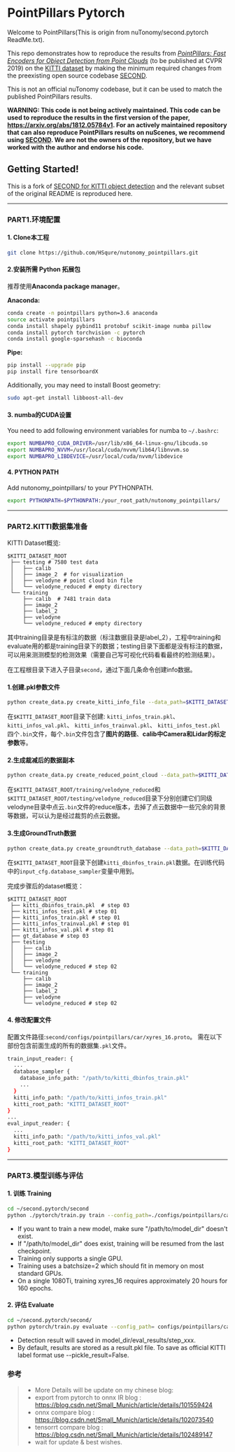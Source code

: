 # PointPillars Pytorch

Welcome to PointPillars(This is origin from nuTonomy/second.pytorch ReadMe.txt).

This repo demonstrates how to reproduce the results from
[_PointPillars: Fast Encoders for Object Detection from Point Clouds_](https://arxiv.org/abs/1812.05784) (to be published at CVPR 2019) on the
[KITTI dataset](http://www.cvlibs.net/datasets/kitti/) by making the minimum required changes from the preexisting
open source codebase [SECOND](https://github.com/traveller59/second.pytorch). 

This is not an official nuTonomy codebase, but it can be used to match the published PointPillars results.

**WARNING: This code is not being actively maintained. This code can be used to reproduce the results in the first version of the paper, https://arxiv.org/abs/1812.05784v1. For an actively maintained repository that can also reproduce PointPillars results on nuScenes, we recommend using [SECOND](https://github.com/traveller59/second.pytorch). We are not the owners of the repository, but we have worked with the author and endorse his code.**


## Getting Started!

This is a fork of [SECOND for KITTI object detection](https://github.com/traveller59/second.pytorch) and the relevant
subset of the original README is reproduced here.

___

### PART1.环境配置

#### 1. Clone本工程

```bash
git clone https://github.com/HSqure/nutonomy_pointpillars.git
```

#### 2.安装所需 Python 拓展包
推荐使用**Anaconda package manager**。

**Anaconda:**
```bash
conda create -n pointpillars python=3.6 anaconda
source activate pointpillars
conda install shapely pybind11 protobuf scikit-image numba pillow
conda install pytorch torchvision -c pytorch
conda install google-sparsehash -c bioconda
```
**Pipe:**
```bash
pip install --upgrade pip
pip install fire tensorboardX
```

Additionally, you may need to install Boost geometry:

```bash
sudo apt-get install libboost-all-dev
```


#### 3. numba的CUDA设置

You need to add following environment variables for numba to `~/.bashrc`:

```bash
export NUMBAPRO_CUDA_DRIVER=/usr/lib/x86_64-linux-gnu/libcuda.so
export NUMBAPRO_NVVM=/usr/local/cuda/nvvm/lib64/libnvvm.so
export NUMBAPRO_LIBDEVICE=/usr/local/cuda/nvvm/libdevice
```

#### 4. PYTHON PATH

Add nutonomy_pointpillars/ to your PYTHONPATH.

```bash 
export PYTHONPATH=$PYTHONPATH:/your_root_path/nutonomy_pointpillars/
```
---
### PART2.KITTI数据集准备

KITTI Dataset概览:
```plain
$KITTI_DATASET_ROOT
 ├── testing # 7580 test data
 │   ├── calib
 │   ├── image_2  # for visualization
 │   ├── velodyne # point cloud bin file
 │   └── velodyne_reduced # empty directory
 └── training
     ├── calib  # 7481 train data
     ├── image_2
     ├── label_2
     ├── velodyne
     └── velodyne_reduced # empty directory

```
其中training目录是有标注的数据（标注数据目录是label_2），工程中training和evaluate用的都是training目录下的数据；testing目录下面都是没有标注的数据，可以用来测测模型的检测效果（需要自己写可视化代码看看最终的检测结果）。

在工程根目录下进入子目录`second`，通过下面几条命令创建info数据。

#### 1.创建.pkl参数文件

```bash
python create_data.py create_kitti_info_file --data_path=$KITTI_DATASET_ROOT
```

在`$KITTI_DATASET_ROOT`目录下创建:
`kitti_infos_train.pkl`、
`kitti_infos_val.pkl`、
`kitti_infos_trainval.pkl`、
`kitti_infos_test.pkl`
四个`.bin`文件，每个`.bin`文件包含了**图片的路径**、**calib中Camera和Lidar的标定参数**等。


#### 2.生成裁减后的数据副本

```bash
python create_data.py create_reduced_point_cloud --data_path=$KITTI_DATASET_ROOT
```

在`$KITTI_DATASET_ROOT/training/velodyne_reduced`和`$KITTI_DATASET_ROOT/testing/velodyne_reduced`目录下分别创建它们同级velodyne目录中点云`.bin`文件的reduce版本，去掉了点云数据中一些冗余的背景等数据，可以认为是经过裁剪的点云数据。

#### 3.生成GroundTruth数据

```bash
python create_data.py create_groundtruth_database --data_path=$KITTI_DATASET_ROOT
```

在`$KITTI_DATASET_ROOT`目录下创建`kitti_dbinfos_train.pkl`数据。在训练代码中的`input_cfg.database_sampler`变量中用到。

完成步骤后的dataset概览：
```plain
$KITTI_DATASET_ROOT
 ├── kitti_dbinfos_train.pkl  # step 03
 ├── kitti_infos_test.pkl # step 01
 ├── kitti_infos_train.pkl # step 01
 ├── kitti_infos_trainval.pkl # step 01
 ├── kitti_infos_val.pkl # step 01
 ├── gt_database # step 03
 ├── testing
 │   ├── calib
 │   ├── image_2  
 │   ├── velodyne 
 │   └── velodyne_reduced # step 02
 └── training
     ├── calib 
     ├── image_2
     ├── label_2
     ├── velodyne
     └── velodyne_reduced # step 02

```

#### 4. 修改配置文件
配置文件路径:`second/configs/pointpillars/car/xyres_16.proto`。
需在以下部份包含前面生成的所有的数据集`.pkl`文件。

```bash
train_input_reader: {
  ...
  database_sampler {
    database_info_path: "/path/to/kitti_dbinfos_train.pkl"
    ...
  }
  kitti_info_path: "/path/to/kitti_infos_train.pkl"
  kitti_root_path: "KITTI_DATASET_ROOT"
}
...
eval_input_reader: {
  ...
  kitti_info_path: "/path/to/kitti_infos_val.pkl"
  kitti_root_path: "KITTI_DATASET_ROOT"
}
```

---
### PART3.模型训练与评估
#### 1. 训练 Training
```bash
cd ~/second.pytorch/second
python ./pytorch/train.py train --config_path=./configs/pointpillars/car/xyres_16.proto --model_dir=/path/to/model_dir
```

* If you want to train a new model, make sure "/path/to/model_dir" doesn't exist.
* If "/path/to/model_dir" does exist, training will be resumed from the last checkpoint.
* Training only supports a single GPU. 
* Training uses a batchsize=2 which should fit in memory on most standard GPUs.
* On a single 1080Ti, training xyres_16 requires approximately 20 hours for 160 epochs.


#### 2. 评估 Evaluate


```bash
cd ~/second.pytorch/second/
python pytorch/train.py evaluate --config_path= configs/pointpillars/car/xyres_16.proto --model_dir=/path/to/model_dir
```

* Detection result will saved in model_dir/eval_results/step_xxx.
* By default, results are stored as a result.pkl file. To save as official KITTI label format use --pickle_result=False.



### 参考

>* More Details will be update on my chinese blog:
> * export from pytorch to onnx IR blog : https://blog.csdn.net/Small_Munich/article/details/101559424  
> * onnx compare blog : https://blog.csdn.net/Small_Munich/article/details/102073540
> * tensorrt compare blog : https://blog.csdn.net/Small_Munich/article/details/102489147
> * wait for update & best wishes.

